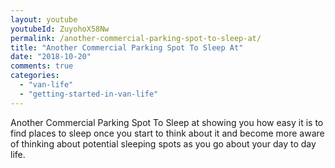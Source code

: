 ```yaml
---
layout: youtube
youtubeId: ZuyohoX58Nw
permalink: /another-commercial-parking-spot-to-sleep-at/
title: "Another Commercial Parking Spot To Sleep At"
date: "2018-10-20"
comments: true
categories: 
  - "van-life"
  - "getting-started-in-van-life"
---
```


Another Commercial Parking Spot To Sleep at showing you how easy it is to find places to sleep once you start to think about it and become more aware of thinking about potential sleeping spots as you go about your day to day life.
